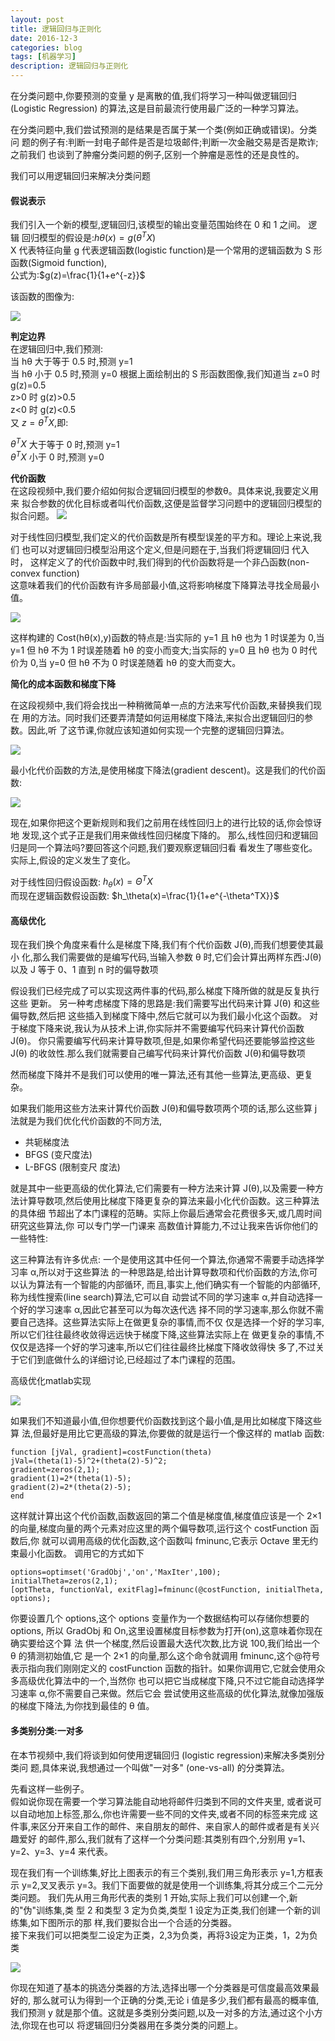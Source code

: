 ```yaml
---
layout: post
title: 逻辑回归与正则化
date: 2016-12-3
categories: blog
tags: [机器学习]
description: 逻辑回归与正则化
---
```


在分类问题中,你要预测的变量 y 是离散的值,我们将学习一种叫做逻辑回归 (Logistic Regression) 的算法,这是目前最流行使用最广泛的一种学习算法。

在分类问题中,我们尝试预测的是结果是否属于某一个类(例如正确或错误)。分类问 题的例子有:判断一封电子邮件是否是垃圾邮件;判断一次金融交易是否是欺诈;之前我们 也谈到了肿瘤分类问题的例子,区别一个肿瘤是恶性的还是良性的。

我们可以用逻辑回归来解决分类问题     

#### 假说表示     
我们引入一个新的模型,逻辑回归,该模型的输出变量范围始终在 0 和 1 之间。 逻辑 回归模型的假设是:$hθ(x)=g(θ^TX)$       
X 代表特征向量
g 代表逻辑函数(logistic function)是一个常用的逻辑函数为 S 形函数(Sigmoid function),      
公式为:$g(z)=\frac{1}{1+e^{-z}}$      

该函数的图像为:    

![](https://raw.githubusercontent.com/whuhan2013/myImage/master/machineLearning/class3/p1.png)

**判定边界**      
在逻辑回归中,我们预测:     
当 hθ 大于等于 0.5 时,预测 y=1      
当 hθ 小于 0.5 时,预测 y=0 根据上面绘制出的 S 形函数图像,我们知道当 z=0 时 g(z)=0.5      
z>0 时 g(z)>0.5      
z<0 时 g(z)<0.5       
又 $z=θ^TX$,即:            

$θ^TX$ 大于等于 0 时,预测 y=1     
$θ^TX$ 小于 0 时,预测 y=0      


**代价函数**       
在这段视频中,我们要介绍如何拟合逻辑回归模型的参数θ。具体来说,我要定义用来 拟合参数的优化目标或者叫代价函数,这便是监督学习问题中的逻辑回归模型的拟合问题。
![](https://raw.githubusercontent.com/whuhan2013/myImage/master/machineLearning/class3/p2.png)

对于线性回归模型,我们定义的代价函数是所有模型误差的平方和。理论上来说,我们 也可以对逻辑回归模型沿用这个定义,但是问题在于,当我们将逻辑回归
代入时， 这样定义了的代价函数中时,我们得到的代价函数将是一个非凸函数(non-convex function)       
这意味着我们的代价函数有许多局部最小值,这将影响梯度下降算法寻找全局最小值。

![](https://raw.githubusercontent.com/whuhan2013/myImage/master/machineLearning/class3/p3.png)       

这样构建的 Cost(hθ(x),y)函数的特点是:当实际的 y=1 且 hθ 也为 1 时误差为 0,当 y=1 但 hθ 不为 1 时误差随着 hθ 的变小而变大;当实际的 y=0 且 hθ 也为 0 时代价为 0,当 y=0 但 hθ 不为 0 时误差随着 hθ 的变大而变大。


**简化的成本函数和梯度下降**        

在这段视频中,我们将会找出一种稍微简单一点的方法来写代价函数,来替换我们现在 用的方法。同时我们还要弄清楚如何运用梯度下降法,来拟合出逻辑回归的参数。因此,听 了这节课,你就应该知道如何实现一个完整的逻辑回归算法。

![](https://raw.githubusercontent.com/whuhan2013/myImage/master/machineLearning/class3/p4.png)     

最小化代价函数的方法,是使用梯度下降法(gradient descent)。这是我们的代价函数:

![](https://raw.githubusercontent.com/whuhan2013/myImage/master/machineLearning/class3/p5.png)   

现在,如果你把这个更新规则和我们之前用在线性回归上的进行比较的话,你会惊讶地 发现,这个式子正是我们用来做线性回归梯度下降的。
那么,线性回归和逻辑回归是同一个算法吗?要回答这个问题,我们要观察逻辑回归看 看发生了哪些变化。实际上,假设的定义发生了变化。

对于线性回归假设函数: $h_\theta(x)=\Theta^TX$    
而现在逻辑函数假设函数: $h_\theta(x)=\frac{1}{1+e^{-\theta^TX}}$    


#### 高级优化      

现在我们换个角度来看什么是梯度下降,我们有个代价函数 J(θ),而我们想要使其最小 化,那么我们需要做的是编写代码,当输入参数 θ 时,它们会计算出两样东西:J(θ) 以及 J 等于 0、1 直到 n 时的偏导数项

假设我们已经完成了可以实现这两件事的代码,那么梯度下降所做的就是反复执行这些 更新。
另一种考虑梯度下降的思路是:我们需要写出代码来计算 J(θ) 和这些偏导数,然后把 这些插入到梯度下降中,然后它就可以为我们最小化这个函数。
对于梯度下降来说,我认为从技术上讲,你实际并不需要编写代码来计算代价函数 J(θ)。 你只需要编写代码来计算导数项,但是,如果你希望代码还要能够监控这些 J(θ) 的收敛性.那么我们就需要自己编写代码来计算代价函数 J(θ)和偏导数项 

然而梯度下降并不是我们可以使用的唯一算法,还有其他一些算法,更高级、更复杂。      

如果我们能用这些方法来计算代价函数 J(θ)和偏导数项两个项的话,那么这些算   j
法就是为我们优化代价函数的不同方法,      

- 共轭梯度法 
- BFGS (变尺度法) 
- L-BFGS (限制变尺 度法)     

就是其中一些更高级的优化算法,它们需要有一种方法来计算 J(θ),以及需要一种方 法计算导数项,然后使用比梯度下降更复杂的算法来最小化代价函数。这三种算法的具体细 节超出了本门课程的范畴。实际上你最后通常会花费很多天,或几周时间研究这些算法,你 可以专门学一门课来 高数值计算能力,不过让我来告诉你他们的一些特性:

这三种算法有许多优点:
一个是使用这其中任何一个算法,你通常不需要手动选择学习率 α,所以对于这些算法 的一种思路是,给出计算导数项和代价函数的方法,你可以认为算法有一个智能的内部循环, 而且,事实上,他们确实有一个智能的内部循环,称为线性搜索(line search)算法,它可以自 动尝试不同的学习速率 α,并自动选择一个好的学习速率 α,因此它甚至可以为每次迭代选 择不同的学习速率,那么你就不需要自己选择。这些算法实际上在做更复杂的事情,而不仅 仅是选择一个好的学习率,所以它们往往最终收敛得远远快于梯度下降,这些算法实际上在 做更复杂的事情,不仅仅是选择一个好的学习速率,所以它们往往最终比梯度下降收敛得快 多了,不过关于它们到底做什么的详细讨论,已经超过了本门课程的范围。


高级优化matlab实现      

![](https://raw.githubusercontent.com/whuhan2013/myImage/master/machineLearning/class3/p6.png)   

如果我们不知道最小值,但你想要代价函数找到这个最小值,是用比如梯度下降这些算
法,但最好是用比它更高级的算法,你要做的就是运行一个像这样的 matlab 函数:

```
function [jVal, gradient]=costFunction(theta)
jVal=(theta(1)-5)^2+(theta(2)-5)^2; 
gradient=zeros(2,1); 
gradient(1)=2*(theta(1)-5); 
gradient(2)=2*(theta(2)-5);
end
```

这样就计算出这个代价函数,函数返回的第二个值是梯度值,梯度值应该是一个 2×1 的向量,梯度向量的两个元素对应这里的两个偏导数项,运行这个 costFunction 函数后,你 就可以调用高级的优化函数,这个函数叫 fminunc,它表示 Octave 里无约束最小化函数。 调用它的方式如下

```
options=optimset('GradObj','on','MaxIter',100);
initialTheta=zeros(2,1);
[optTheta, functionVal, exitFlag]=fminunc(@costFunction, initialTheta, options);
```

你要设置几个 options,这个 options 变量作为一个数据结构可以存储你想要的 options,
所以 GradObj 和 On,这里设置梯度目标参数为打开(on),这意味着你现在确实要给这个算
法 供一个梯度,然后设置最大迭代次数,比方说 100,我们给出一个 θ 的猜测初始值,它
是一个 2×1 的向量,那么这个命令就调用 fminunc,这个@符号表示指向我们刚刚定义的
costFunction 函数的指针。如果你调用它,它就会使用众多高级优化算法中的一个,当然你 也可以把它当成梯度下降,只不过它能自动选择学习速率 α,你不需要自己来做。然后它会 尝试使用这些高级的优化算法,就像加强版的梯度下降法,为你找到最佳的 θ 值。


#### 多类别分类:一对多      

在本节视频中,我们将谈到如何使用逻辑回归 (logistic regression)来解决多类别分类问 题,具体来说,我想通过一个叫做"一对多" (one-vs-all) 的分类算法。         

先看这样一些例子。     
假如说你现在需要一个学习算法能自动地将邮件归类到不同的文件夹里, 或者说可以自动地加上标签,那么,你也许需要一些不同的文件夹,或者不同的标签来完成 这件事,来区分开来自工作的邮件、来自朋友的邮件、来自家人的邮件或者是有关兴趣爱好 的邮件,那么,我们就有了这样一个分类问题:其类别有四个,分别用 y=1、y=2、y=3、y=4 来代表。

现在我们有一个训练集,好比上图表示的有三个类别,我们用三角形表示 y=1,方框表 示 y=2,叉叉表示 y=3。我们下面要做的就是使用一个训练集,将其分成三个二元分类问题。 我们先从用三角形代表的类别 1 开始,实际上我们可以创建一个,新的"伪"训练集,类 型 2 和类型 3 定为负类,类型 1 设定为正类,我们创建一个新的训练集,如下图所示的那
样,我们要拟合出一个合适的分类器。    
接下来我们可以把类型二设定为正类，2,3为负类，再将3设定为正类，1，2为负类      

![](https://raw.githubusercontent.com/whuhan2013/myImage/master/machineLearning/class3/p7.png)   

你现在知道了基本的挑选分类器的方法,选择出哪一个分类器是可信度最高效果最好的, 那么就可认为得到一个正确的分类,无论 i 值是多少,我们都有最高的概率值,我们预测 y 就是那个值。这就是多类别分类问题,以及一对多的方法,通过这个小方法,你现在也可以 将逻辑回归分类器用在多类分类的问题上。

